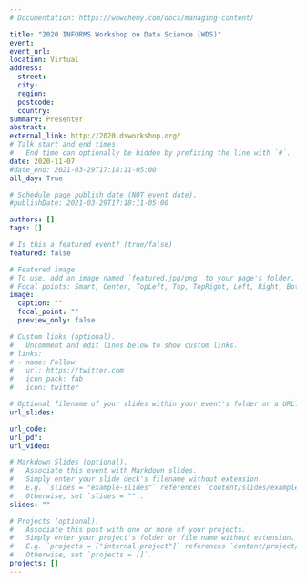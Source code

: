 ```yaml
---
# Documentation: https://wowchemy.com/docs/managing-content/

title: "2020 INFORMS Workshop on Data Science (WDS)"
event:
event_url:
location: Virtual
address:
  street:
  city:
  region:
  postcode:
  country:
summary: Presenter
abstract:
external_link: http://2020.dsworkshop.org/
# Talk start and end times.
#   End time can optionally be hidden by prefixing the line with `#`.
date: 2020-11-07
#date_end: 2021-03-29T17:18:11-05:00
all_day: True

# Schedule page publish date (NOT event date).
#publishDate: 2021-03-29T17:18:11-05:00

authors: []
tags: []

# Is this a featured event? (true/false)
featured: false

# Featured image
# To use, add an image named `featured.jpg/png` to your page's folder.
# Focal points: Smart, Center, TopLeft, Top, TopRight, Left, Right, BottomLeft, Bottom, BottomRight.
image:
  caption: ""
  focal_point: ""
  preview_only: false

# Custom links (optional).
#   Uncomment and edit lines below to show custom links.
# links:
# - name: Follow
#   url: https://twitter.com
#   icon_pack: fab
#   icon: twitter

# Optional filename of your slides within your event's folder or a URL.
url_slides:

url_code:
url_pdf:
url_video:

# Markdown Slides (optional).
#   Associate this event with Markdown slides.
#   Simply enter your slide deck's filename without extension.
#   E.g. `slides = "example-slides"` references `content/slides/example-slides.md`.
#   Otherwise, set `slides = ""`.
slides: ""

# Projects (optional).
#   Associate this post with one or more of your projects.
#   Simply enter your project's folder or file name without extension.
#   E.g. `projects = ["internal-project"]` references `content/project/deep-learning/index.md`.
#   Otherwise, set `projects = []`.
projects: []
---
```

